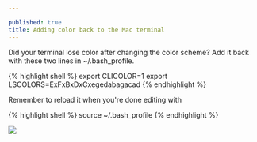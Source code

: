 ```yaml
---

published: true
title: Adding color back to the Mac terminal
---
```

Did your terminal lose color after changing the color scheme? Add it back with these two lines in ~/.bash\_profile.

{% highlight shell %}
export CLICOLOR=1
export LSCOLORS=ExFxBxDxCxegedabagacad
{% endhighlight %}

Remember to reload it when you're done editing with

{% highlight shell %}
source ~/.bash_profile
{% endhighlight %}

![]({{site.cdn_path}}/2014/11/12/1.jpg)
